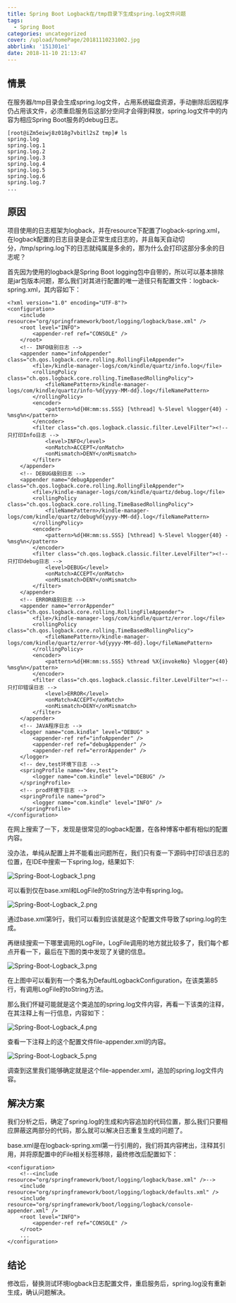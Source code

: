 ```yaml
---
title: Spring Boot Logback在/tmp目录下生成spring.log文件问题
tags:
  - Spring Boot
categories: uncategorized
cover: /upload/homePage/20181110231002.jpg
abbrlink: '151301e1'
date: 2018-11-10 21:13:47
---
```

## 情景
在服务器/tmp目录会生成spring.log文件，占用系统磁盘资源，手动删除后因程序仍占用该文件，必须重启服务后这部分空间才会得到释放，spring.log文件中的内容为相应Spring Boot服务的debug日志。

```
[root@iZm5eiwj8z018g7vbitl2sZ tmp]# ls
spring.log
spring.log.1
spring.log.2
spring.log.3
spring.log.4
spring.log.5
spring.log.6
spring.log.7
...
```

## 原因
项目使用的日志框架为logback，并在resource下配置了logback-spring.xml，在logback配置的日志目录是会正常生成日志的，并且每天自动切分，/tmp/spring.log下的日志就纯属是多余的，那为什么会打印这部分多余的日志呢？

首先因为使用的logback是Spring Boot logging包中自带的，所以可以基本排除是jar包版本问题，那么我们对其进行配置的唯一途径只有配置文件：logback-spring.xml，其内容如下：

```
<?xml version="1.0" encoding="UTF-8"?>
<configuration>
    <include resource="org/springframework/boot/logging/logback/base.xml" />
    <root level="INFO">
    	<appender-ref ref="CONSOLE" />
    </root>
    <!-- INFO级别日志 -->
    <appender name="infoAppender" class="ch.qos.logback.core.rolling.RollingFileAppender">
        <file>/kindle-manager-logs/com/kindle/quartz/info.log</file>
        <rollingPolicy class="ch.qos.logback.core.rolling.TimeBasedRollingPolicy">  
            <fileNamePattern>/kindle-manager-logs/com/kindle/quartz/info-%d{yyyy-MM-dd}.log</fileNamePattern>
        </rollingPolicy>  
        <encoder>  
            <pattern>%d{HH:mm:ss.SSS} [%thread] %-5level %logger{40} - %msg%n</pattern>  
        </encoder>
        <filter class="ch.qos.logback.classic.filter.LevelFilter"><!-- 只打印Info日志 -->  
            <level>INFO</level>  
            <onMatch>ACCEPT</onMatch>  
            <onMismatch>DENY</onMismatch>  
        </filter>
    </appender>
    <!-- DEBUG级别日志 -->
    <appender name="debugAppender" class="ch.qos.logback.core.rolling.RollingFileAppender">  
        <file>/kindle-manager-logs/com/kindle/quartz/debug.log</file>
        <rollingPolicy class="ch.qos.logback.core.rolling.TimeBasedRollingPolicy">  
            <fileNamePattern>/kindle-manager-logs/com/kindle/quartz/debug%d{yyyy-MM-dd}.log</fileNamePattern>
        </rollingPolicy>  
        <encoder>  
            <pattern>%d{HH:mm:ss.SSS} [%thread] %-5level %logger{40} - %msg%n</pattern>  
        </encoder>
        <filter class="ch.qos.logback.classic.filter.LevelFilter"><!-- 只打印debug日志 -->  
            <level>DEBUG</level>  
            <onMatch>ACCEPT</onMatch>  
            <onMismatch>DENY</onMismatch>  
        </filter>
    </appender>
    <!-- ERROR级别日志 -->
    <appender name="errorAppender" class="ch.qos.logback.core.rolling.RollingFileAppender">  
        <file>/kindle-manager-logs/com/kindle/quartz/error.log</file>
        <rollingPolicy class="ch.qos.logback.core.rolling.TimeBasedRollingPolicy">  
            <fileNamePattern>/kindle-manager-logs/com/kindle/quartz/error-%d{yyyy-MM-dd}.log</fileNamePattern>
        </rollingPolicy>  
        <encoder>  
            <pattern>%d{HH:mm:ss.SSS} %thread %X{invokeNo} %logger{40} %msg%n</pattern>  
        </encoder>  
        <filter class="ch.qos.logback.classic.filter.LevelFilter"><!-- 只打印错误日志 -->  
            <level>ERROR</level>  
            <onMatch>ACCEPT</onMatch>  
            <onMismatch>DENY</onMismatch>  
        </filter>
    </appender>
    <!-- JAVA程序日志 -->
    <logger name="com.kindle" level="DEBUG" >
    	<appender-ref ref="infoAppender" />
    	<appender-ref ref="debugAppender" />
    	<appender-ref ref="errorAppender" />
    </logger>
    <!-- dev,test环境下日志 -->
    <springProfile name="dev,test">
    	<logger name="com.kindle" level="DEBUG" />
    </springProfile>
    <!-- prod环境下日志 -->
    <springProfile name="prod">
    	<logger name="com.kindle" level="INFO" />
    </springProfile>
</configuration>
```

在网上搜索了一下，发现是很常见的logback配置，在各种博客中都有相似的配置内容。

没办法，单纯从配置上并不能看出问题所在，我们只有查一下源码中打印该日志的位置，在IDE中搜索一下spring.log，结果如下:

![Spring-Boot-Logback_1.png](/upload/Spring-Boot-Logback/Spring-Boot-Logback_1.png)

可以看到仅在base.xml和LogFile的toString方法中有spring.log。

![Spring-Boot-Logback_2.png](/upload/Spring-Boot-Logback/Spring-Boot-Logback_2.png)

通过base.xml第9行，我们可以看到应该就是这个配置文件导致了spring.log的生成。

再继续搜索一下哪里调用的LogFile，LogFile调用的地方就比较多了，我们每个都点开看一下，最后在下图的类中发现了关键的信息。

![Spring-Boot-Logback_3.png](/upload/Spring-Boot-Logback/Spring-Boot-Logback_3.png)

在上图中可以看到有一个类名为DefaultLogbackConfiguration，在该类第85行，有调用LogFile的toString方法。

那么我们怀疑可能就是这个类追加的spring.log文件内容，再看一下该类的注释，在其注释上有一行信息，内容如下：

![Spring-Boot-Logback_4.png](/upload/Spring-Boot-Logback/Spring-Boot-Logback_4.png)

查看一下注释上的这个配置文件file-appender.xml的内容。

![Spring-Boot-Logback_5.png](/upload/Spring-Boot-Logback/Spring-Boot-Logback_5.png)

调查到这里我们能够确定就是这个file-appender.xml，追加的spring.log文件内容。

## 解决方案
我们分析之后，确定了spring.log的生成和内容追加的代码位置，那么我们只要相应屏蔽这两部分的代码，那么就可以解决日志重复生成的问题了。

base.xml是在logback-spring.xml第一行引用的，我们将其内容拷出，注释其引用，并将原配置中的File相关标签移除，最终修改后配置如下：

```
<configuration>
    <!--<include resource="org/springframework/boot/logging/logback/base.xml" />-->
    <include resource="org/springframework/boot/logging/logback/defaults.xml" />
    <include resource="org/springframework/boot/logging/logback/console-appender.xml" />
    <root level="INFO">
    	<appender-ref ref="CONSOLE" />
    </root>
    ...
</configuration>	
```

## 结论
修改后，替换测试环境logback日志配置文件，重启服务后，spring.log没有重新生成，确认问题解决。




